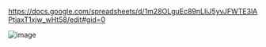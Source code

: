 https://docs.google.com/spreadsheets/d/1m28OLguEc89nLIiJ5yvJFWTE3lAPtjaxT1xjw_wHt58/edit#gid=0

![image](https://user-images.githubusercontent.com/6216013/206565331-ae31c1b6-a7b2-4a2b-a503-b06451a3f1bb.png)
